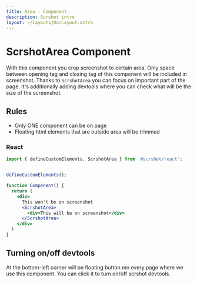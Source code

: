 ```yaml
---
title: Area - Component
description: Scrshot intro
layout: ~/layouts/DocLayout.astro
---
```


# ScrshotArea Component

With this component you crop screenshot to certain area. Only space between opening tag and closing tag of this component will be included in screenshot. Thanks to `ScrshotArea` you can focus on important part of the page. It's additionally adding devtools where you can check what will be the size of the screenshot.

## Rules

- Only ONE component can be on page
- Floating html elements that are outside area will be trimmed


### React

```jsx
import { defineCustomElements, ScrshotArea } from '@scrshot/react';


defineCustomElements();

function Component() {
  return (
    <div>
      This won't be on screenshot
      <ScrshotArea>
        <div>This will be on screenshot</div>
      </ScrshotArea>
    </div>
  )
}
```

## Turning on/off devtools

At the bottom-left corner will be floating button mn every page where we use this component. You can click it to turn on/off scrshot devtools.

